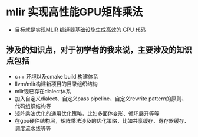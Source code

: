 # mlir 实现高性能GPU矩阵乘法
- 目标就是实现[MLIR 编译器基础设施生成高效的 GPU 代码](https://arxiv.org/pdf/2108.13191)

## 涉及的知识点，对于初学者的我来说，主要涉及的知识点包括
- c++ 环境以及cmake build 构建体系
- llvm/mlir构建新项目的目录组织结构
- mlir现已存在dialect体系
- 加入自定义dialect、自定义pass pipeline、自定义rewrite pattern的原则、代码组织结构等
- 矩阵乘法优化的通用优化策略，比如多面体变形、循环展开等等
- 在gpu硬件结构层，矩阵乘法涉及的优化策略，比如共享缓存、寄存器缓存、调度流水线等等
